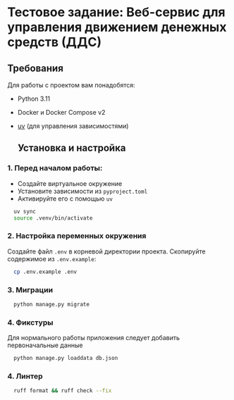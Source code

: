 # **Тестовое задание: Веб-сервис для управления движением денежных средств (ДДС)**
## Требования
Для работы с проектом вам понадобятся:

- Python 3.11
- Docker и Docker Compose v2
- [uv](https://docs.astral.sh/uv/#project-management) (для управления зависимостями)

  ## Установка и настройка

### 1. Перед началом работы: 
- Создайте виртуальное окружение
- Установите зависимости из `pyproject.toml`
- Активируйте его с помощью `uv`
```bash
  uv sync
  source .venv/bin/activate
```

### 2. Настройка переменных окружения
Создайте файл `.env` в корневой директории проекта. Скопируйте содержимое из `.env.example`:
```bash
  cp .env.example .env
```

### 3. Миграции
```bash
  python manage.py migrate
```
### 4. Фикстуры
Для нормального работы приложения следует добавить первоначальные данные
```bash
  python manage.py loaddata db.json
```
### 4. Линтер
```bash
  ruff format && ruff check --fix
```
